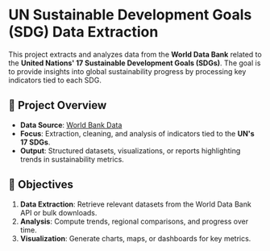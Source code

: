 # UN Sustainable Development Goals (SDG) Data Extraction

This project extracts and analyzes data from the **World Data Bank** related to the **United Nations' 17 Sustainable Development Goals (SDGs)**. The goal is to provide insights into global sustainability progress by processing key indicators tied to each SDG.

## 📌 Project Overview
- **Data Source**: [World Bank Data](https://data.worldbank.org)
- **Focus**: Extraction, cleaning, and analysis of indicators tied to the **UN's 17 SDGs**.
- **Output**: Structured datasets, visualizations, or reports highlighting trends in sustainability metrics.

## 🎯 Objectives
1. **Data Extraction**: Retrieve relevant datasets from the World Data Bank API or bulk downloads.
2. **Analysis**: Compute trends, regional comparisons, and progress over time.
3. **Visualization**: Generate charts, maps, or dashboards for key metrics.
